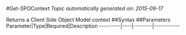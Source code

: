 #Get-SPOContext
*Topic automatically generated on: 2015-09-17*

Returns a Client Side Object Model context
##Syntax
##Parameters
Parameter|Type|Required|Description
---------|----|--------|-----------
<!-- Ref: 82C367CC261324B21D2789AAB4E05250 -->
